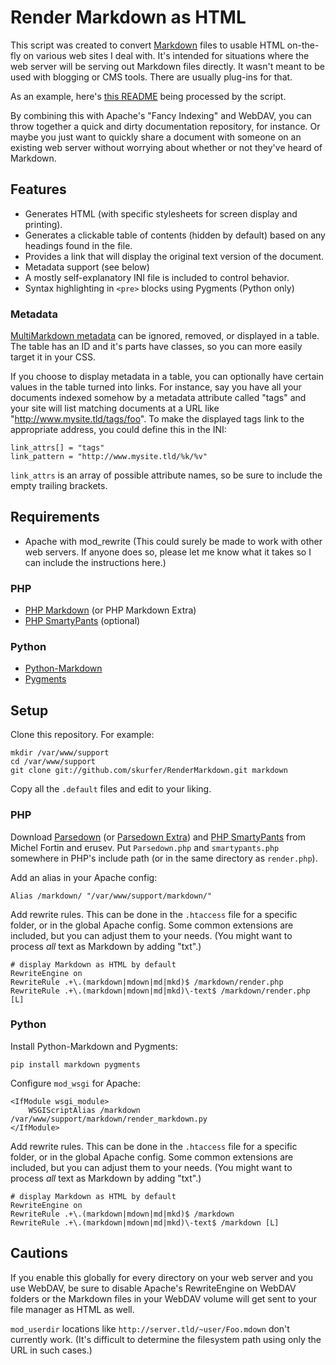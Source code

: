 # Render Markdown as HTML #

This script was created to convert [Markdown][md] files to usable HTML on-the-fly on various web sites I deal with. It's intended for situations where the web server will be serving out Markdown files directly. It wasn't meant to be used with blogging or CMS tools. There are usually plug-ins for that.

As an example, here's [this README][readme] being processed by the script.

By combining this with Apache's "Fancy Indexing" and WebDAV, you can throw together a quick and dirty documentation repository, for instance. Or maybe you just want to quickly share a document with someone on an existing web server without worrying about whether or not they've heard of Markdown.

## Features ##

  * Generates HTML (with specific stylesheets for screen display and printing).
  * Generates a clickable table of contents (hidden by default) based on any headings found in the file.
  * Provides a link that will display the original text version of the document.
  * Metadata support (see below)
  * A mostly self-explanatory INI file is included to control behavior.
  * Syntax highlighting in `<pre>` blocks using Pygments (Python only)

### Metadata ###

[MultiMarkdown metadata][mmd] can be ignored, removed, or displayed in a table. The table has an ID and it's parts have classes, so you can more easily target it in your CSS.

If you choose to display metadata in a table, you can optionally have certain values in the table turned into links. For instance, say you have all your documents indexed somehow by a metadata attribute called "tags" and your site will list matching documents at a URL like "http://www.mysite.tld/tags/foo". To make the displayed tags link to the appropriate address, you could define this in the INI:

    link_attrs[] = "tags"
    link_pattern = "http://www.mysite.tld/%k/%v"

`link_attrs` is an array of possible attribute names, so be sure to include the empty trailing brackets.

## Requirements ##

  * Apache with mod_rewrite (This could surely be made to work with other web servers. If anyone does so, please let me know what it takes so I can include the instructions here.)

### PHP ###

  * [PHP Markdown][phpmd] (or PHP Markdown Extra)
  * [PHP SmartyPants][phpsp] (optional)

### Python ###

  * [Python-Markdown][pymd]
  * [Pygments][pyg]

## Setup ##

Clone this repository. For example:

    mkdir /var/www/support
    cd /var/www/support
    git clone git://github.com/skurfer/RenderMarkdown.git markdown

Copy all the `.default` files and edit to your liking.

### PHP ###

Download [Parsedown][erusev-pd] (or [Parsedown Extra][erusev-pdextra]) and [PHP SmartyPants][phpsp] from Michel Fortin and erusev. Put `Parsedown.php` and `smartypants.php` somewhere in PHP's include path (or in the same directory as `render.php`).

Add an alias in your Apache config:

    Alias /markdown/ "/var/www/support/markdown/"

Add rewrite rules. This can be done in the `.htaccess` file for a specific folder, or in the global Apache config. Some common extensions are included, but you can adjust them to your needs. (You might want to process *all* text as Markdown by adding "txt".)

    # display Markdown as HTML by default
    RewriteEngine on
    RewriteRule .+\.(markdown|mdown|md|mkd)$ /markdown/render.php
    RewriteRule .+\.(markdown|mdown|md|mkd)\-text$ /markdown/render.php [L]

### Python ###

Install Python-Markdown and Pygments:

    pip install markdown pygments

Configure `mod_wsgi` for Apache:

    <IfModule wsgi_module>
        WSGIScriptAlias /markdown /var/www/support/markdown/render_markdown.py
    </IfModule>

Add rewrite rules. This can be done in the `.htaccess` file for a specific folder, or in the global Apache config. Some common extensions are included, but you can adjust them to your needs. (You might want to process *all* text as Markdown by adding "txt".)

    # display Markdown as HTML by default
    RewriteEngine on
    RewriteRule .+\.(markdown|mdown|md|mkd)$ /markdown
    RewriteRule .+\.(markdown|mdown|md|mkd)\-text$ /markdown [L]

## Cautions ##

If you enable this globally for every directory on your web server and you use WebDAV, be sure to disable Apache's RewriteEngine on WebDAV folders or the Markdown files in your WebDAV volume will get sent to your file manager as HTML as well.

`mod_userdir` locations like `http://server.tld/~user/Foo.mdown` don't currently work. (It's difficult to determine the filesystem path using only the URL in such cases.)

[md]:     http://daringfireball.net/projects/markdown/
[mmd]:    https://github.com/fletcher/MultiMarkdown/wiki/MultiMarkdown-Syntax-Guide
[readme]: http://projects.skurfer.com/Example.mdown
[phpmd]:  http://michelf.com/projects/php-markdown/
[phpsp]:  http://michelf.com/projects/php-smartypants/
[pymd]:   http://packages.python.org/Markdown/
[pyg]:    http://pygments.org/
[erusev-pdextra]:       https://github.com/erusev/parsedown-extra
[erusev-pd]:       https://github.com/erusev/parsedown
